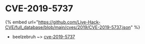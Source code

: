 # CVE-2019-5737
{% embed url="https://github.com/Live-Hack-CVE/full_database/blob/main/cves/2019/CVE-2019-5737.json" %}

* beelzebruh ~> [cve-2019-5737](https://www.alice-snow.ru/2019/database/cve-2019-5737/cve-2019-5737-beelzebruh)